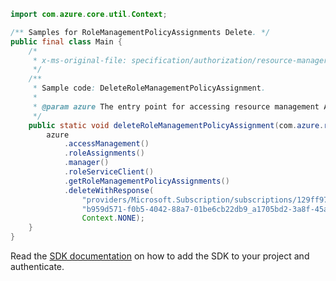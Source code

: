 ```java
import com.azure.core.util.Context;

/** Samples for RoleManagementPolicyAssignments Delete. */
public final class Main {
    /*
     * x-ms-original-file: specification/authorization/resource-manager/Microsoft.Authorization/stable/2020-10-01/examples/DeleteRoleManagementPolicyAssignment.json
     */
    /**
     * Sample code: DeleteRoleManagementPolicyAssignment.
     *
     * @param azure The entry point for accessing resource management APIs in Azure.
     */
    public static void deleteRoleManagementPolicyAssignment(com.azure.resourcemanager.AzureResourceManager azure) {
        azure
            .accessManagement()
            .roleAssignments()
            .manager()
            .roleServiceClient()
            .getRoleManagementPolicyAssignments()
            .deleteWithResponse(
                "providers/Microsoft.Subscription/subscriptions/129ff972-28f8-46b8-a726-e497be039368",
                "b959d571-f0b5-4042-88a7-01be6cb22db9_a1705bd2-3a8f-45a5-8683-466fcfd5cc24",
                Context.NONE);
    }
}
```

Read the [SDK documentation](https://github.com/Azure/azure-sdk-for-java/blob/azure-resourcemanager_2.15.0/sdk/resourcemanager/azure-resourcemanager/README.md) on how to add the SDK to your project and authenticate.
